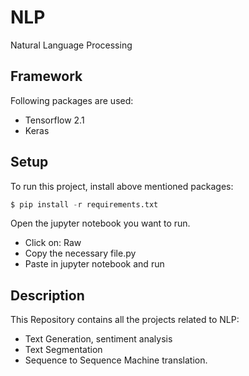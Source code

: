 # NLP
Natural Language Processing

## Framework
Following packages are used:
* Tensorflow 2.1
* Keras 


## Setup
To run this project, install above mentioned packages:
```python
$ pip install -r requirements.txt
```
Open the jupyter notebook you want to run.
* Click on: Raw
* Copy the necessary file.py
* Paste in jupyter notebook and run

## Description
This Repository contains all the projects related to NLP:
* Text Generation, sentiment analysis
* Text Segmentation
* Sequence to Sequence Machine translation.
